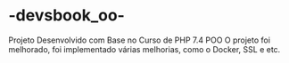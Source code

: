 # -devsbook_oo-
  Projeto Desenvolvido com Base no Curso de PHP 7.4 POO  O projeto foi melhorado, foi implementado várias melhorias, como o Docker, SSL e etc.
